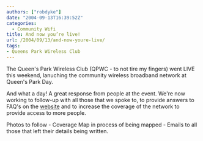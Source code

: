 ```yaml
---
authors: ["robdyke"]
date: "2004-09-13T16:39:52Z"
categories:
  - Community Wifi
title: And now you’re live!
url: /2004/09/13/and-now-youre-live/
tags:
- Queens Park Wireless Club
---
```

The Queen's Park Wireless Club (QPWC - to not tire my fingers) went LIVE this weekend, lanuching the community wireless broadband network at Queen's Park Day.

And what a day! A great response from people at the event. We're now working to follow-up with all those that we spoke to, to provide answers to FAQ's on the [website](http://www.queenspark.me.uk) and to increase the coverage of the network to provide access to more people.

Photos to follow - Coverage Map in process of being mapped - Emails to all those that left their details being written.
